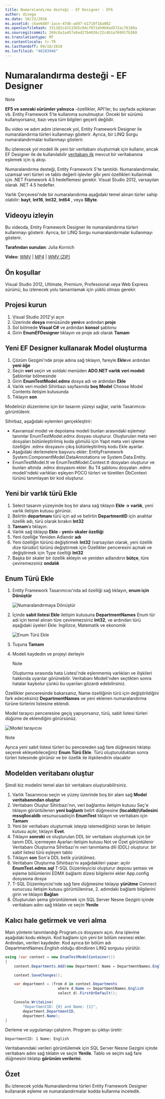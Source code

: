 ```yaml
---
title: Numaralandırma desteği - EF Designer - EF6
author: divega
ms.date: 10/23/2016
ms.assetid: c6ae6d8f-1ace-47db-ad47-b1718f1ba082
ms.openlocfilehash: 331182c4311565c94cf072eb9b9ad372ac76180a
ms.sourcegitcommit: 269c8a1a457a9ad27b4026c22c4b1a76991fb360
ms.translationtype: MT
ms.contentlocale: tr-TR
ms.lasthandoff: 09/18/2018
ms.locfileid: "46283946"
---
```

# <a name="enum-support---ef-designer"></a>Numaralandırma desteği - EF Designer
> [!NOTE]
> **EF5 ve sonraki sürümler yalnızca** -özellikler, API'ler, bu sayfada açıklanan vb. Entity Framework 5'te kullanıma sunulmuştur. Önceki bir sürümü kullanıyorsanız, bazı veya tüm bilgileri geçerli değildir.

Bu video ve adım adım izlenecek yol, Entity Framework Designer ile numaralandırma türleri kullanmayı gösterir. Ayrıca, bir LINQ Sorgu numaralandırmalar kullanmayı gösterir.

Bu izlenecek yol modeli ilk yeni bir veritabanı oluşturmak için kullanır, ancak EF Designer ile de kullanılabilir [veritabanı ilk](~/ef6/modeling/designer/workflows/database-first.md) mevcut bir veritabanına eşlemek için iş akışı.

Numaralandırma desteği, Entity Framework 5'te tanıtıldı. Numaralandırmalar, uzamsal veri türleri ve tablo değerli işlevler gibi yeni özellikleri kullanmak için .NET Framework 4.5 hedeflemesi gerekir. Visual Studio 2012, varsayılan olarak .NET 4.5 hedefler.

Varlık Çerçevesi'nde bir numaralandırma aşağıdaki temel alınan türler sahip olabilir: **bayt**, **Int16**, **Int32**, **Int64** , veya **SByte**.

## <a name="watch-the-video"></a>Videoyu izleyin
Bu videoda, Entity Framework Designer ile numaralandırma türleri kullanmayı gösterir. Ayrıca, bir LINQ Sorgu numaralandırmalar kullanmayı gösterir.

**Tarafından sunulan**: Julia Kornich

**Video**: [WMV](https://download.microsoft.com/download/0/7/A/07ADECC9-7893-415D-9F20-8B97D46A37EC/HDI-ITPro-MSDN-winvideo-enumwithdesiger.wmv) | [MP4](https://download.microsoft.com/download/0/7/A/07ADECC9-7893-415D-9F20-8B97D46A37EC/HDI-ITPro-MSDN-mp4video-enumwithdesiger.m4v) | [WMV (ZIP)](https://download.microsoft.com/download/0/7/A/07ADECC9-7893-415D-9F20-8B97D46A37EC/HDI-ITPro-MSDN-winvideo-enumwithdesiger.zip)

## <a name="pre-requisites"></a>Ön koşullar

Visual Studio 2012, Ultimate, Premium, Professional veya Web Express sürümü, bu izlenecek yolu tamamlamak için yüklü olması gerekir.

## <a name="set-up-the-project"></a>Projesi kurun

1.  Visual Studio 2012'yi açın
2.  Üzerinde **dosya** menüsünde **yeni**ve ardından **proje**
3.  Sol bölmede **Visual C\#** ve ardından **konsol** şablonu
4.  Girin **EnumEFDesigner** tıklayın ve proje adı olarak **Tamam**

## <a name="create-a-new-model-using-the-ef-designer"></a>Yeni EF Designer kullanarak Model oluşturma

1.  Çözüm Gezgini'nde proje adına sağ tıklayın, fareyle **Ekle**ve ardından **yeni öğe**
2.  Seçin **veri** seçin ve soldaki menüden **ADO.NET varlık veri modeli** Şablonlar bölmesinde
3.  Girin **EnumTestModel.edmx** dosya adı ve ardından **Ekle**
4.  Varlık veri modeli Sihirbazı sayfasında **boş Model** Choose Model Contents iletişim kutusunda
5.  Tıklayın **son**

Modelinizi düzenleme için bir tasarım yüzeyi sağlar, varlık Tasarımcısı görüntülenir.

Sihirbaz, aşağıdaki eylemleri gerçekleştirir:

-   Kavramsal model ve depolama modeli bunları arasındaki eşlemeyi tanımlar EnumTestModel.edmx dosyası oluşturur. Oluşturulan meta veri dosyaları bütünleştirilmiş koda gömülü için Yapıt meta veri işleme özelliğini .edmx dosyasını çıkış bütünleştirilmiş kodu Ekle ayarlar.
-   Aşağıdaki derlemelere başvuru ekler: EntityFramework System.ComponentModel.DataAnnotations ve System.Data.Entity.
-   EnumTestModel.tt ve EnumTestModel.Context.tt dosyaları oluşturur ve bunları altında .edmx dosyasını ekler. Bu T4 şablonu dosyaları .edmx modeli'ndeki varlıkları eşleyen POCO türleri ve türetilen DbContext türünü tanımlayan bir kod oluşturur.

## <a name="add-a-new-entity-type"></a>Yeni bir varlık türü Ekle

1.  Select tasarım yüzeyinde boş bir alana sağ tıklayın **Ekle -&gt; varlık**, yeni varlık iletişim kutusu görünür.
2.  Belirtin **departmanı** türü için ad ve belirtin **DepartmentID** için anahtar özellik adı, türü olarak bırakın **Int32**
3.  **Tamam**’a tıklayın.
4.  Varlık sağ tıklayıp **Ekle - yeni&gt; skaler özelliği**
5.  Yeni özelliğe Yeniden Adlandır **adı**
6.  Yeni özelliğin türünü değiştirmek **Int32** (varsayılan olarak, yeni özellik dize türüdür) türünü değiştirmek için Özellikler penceresini açmak ve değiştirmek için Type özelliği **Int32**
7.  Başka bir skaler bir özellik ekleyin ve yeniden adlandırın **bütçe**, türe çeviremezsiniz **ondalık**

## <a name="add-an-enum-type"></a>Enum Türü Ekle

1.  Entity Framework Tasarımcısı'nda ad özelliği sağ tıklayın, **enum için Dönüştür**

    ![Numaralandırmaya Dönüştür](~/ef6/media/converttoenum.png)

2.  İçinde **sabit listesi Ekle** iletişim kutusuna **DepartmentNames** Enum tür adı için temel alınan türe çeviremezsiniz **Int32**, ve ardından türü aşağıdaki üyeleri Ekle: İngilizce, Matematik ve ekonomik

    ![Enum Türü Ekle](~/ef6/media/addenumtype.png)

3.  Tuşuna **Tamam**
4.  Modeli kaydedin ve projeyi derleyin
    > [!NOTE]
    > Oluşturma sırasında hata Listesi'nde eşlenmemiş varlıkları ve ilişkileri hakkında uyarılar görünebilir. Veritabanı Modeli'nden seçtikten sonra hatalar kaybolur çünkü bu uyarıları gözardı edebilirsiniz.

Özellikler penceresinde bakarsanız, Name özelliğinin türü için değiştirildiğini fark edeceksiniz **DepartmentNames** ve yeni eklenen numaralandırma türüne türlerini listesine eklendi.

Model tarayıcı penceresine geçiş yapıyorsanız, türü, sabit listesi türleri düğüme de eklendiğini görürsünüz.

![Model tarayıcısı](~/ef6/media/modelbrowser.png)

>[!NOTE]
> Ayrıca yeni sabit listesi türleri bu pencereden sağ fare düğmesini tıklatıp seçerek ekleyebileceğiniz **Enum Türü Ekle**. Türü oluşturulduktan sonra türleri listesinde görünür ve bir özellik ile ilişkilendirin olacaktır

## <a name="generate-database-from-model"></a>Modelden veritabanı oluştur

Şimdi biz modelini temel alan bir veritabanı oluşturabilirsiniz.

1.  Varlık Tasarımcısı seçin ve yüzey üzerinde boş bir alanı sağ **Model veritabanından oluştur**
2.  Veritabanı Oluştur Sihirbazı'nın, veri bağlantısı iletişim kutusu Seç'e tıklayın görüntülenen **yeni bağlantı** belirt düğmesine **(localdb)\\ifadesini mssqllocaldb** vesunucuadıiçin **EnumTest** tıklayın ve veritabanı için **Tamam**
3.  Yeni bir veritabanı oluşturmak isteyip istemediğinizi soran bir iletişim kutusu açılır, tıklayın **Evet**.
4.  Tıklayın **sonraki** ve oluşturulan DDL bir veritabanı oluşturmak için bir tanım DDL içermeyen Ayarları iletişim kutusu Not ve Özet görüntülenir Veritabanı Oluşturma Sihirbazı'nı veri tanımlama dili (DDL) oluşturur. bir sabit listesi türü eşleyen tablo
5.  Tıklayın **son** Son'a DDL betik yürütülmez.
6.  Veritabanı Oluşturma Sihirbazı'nı aşağıdakileri yapar: açılır **EnumTest.edmx.sql** T-SQL Düzenleyicisi oluşturur deposu şeması ve eşleme bölümlerini EDMX bağlantı dizesi bilgilerini ekler App.config dosyasına dosya
7.  T-SQL Düzenleyicisi'nde sağ fare düğmesine tıklayıp **yürütme** Connect sunucusu iletişim kutusu görüntülenirse, 2. adımdaki bağlantı bilgilerini girin ve tıklayın **Bağlan**
8.  Oluşturulan şema görüntülemek için SQL Server Nesne Gezgini içinde veritabanı adını sağ tıklatın ve seçin **Yenile**

## <a name="persist-and-retrieve-data"></a>Kalıcı hale getirmek ve veri alma

Main yöntemi tanımlandığı Program.cs dosyasını açın. Ana işlevine aşağıdaki kodu ekleyin. Kod bağlamı için yeni bir bölüm nesnesi ekler. Ardından, verileri kaydeder. Kod ayrıca bir bölüm adı DepartmentNames.English olduğu döndüren LINQ sorgusu yürütür.

``` csharp
using (var context = new EnumTestModelContainer())
{
    context.Departments.Add(new Department{ Name = DepartmentNames.English });

    context.SaveChanges();

    var department = (from d in context.Departments
                        where d.Name == DepartmentNames.English
                        select d).FirstOrDefault();

    Console.WriteLine(
        "DepartmentID: {0} and Name: {1}",
        department.DepartmentID,  
        department.Name);
}
```

Derleme ve uygulamayı çalıştırın. Program şu çıktıyı üretir:

```
DepartmentID: 1 Name: English
```

Veritabanındaki verileri görüntülemek için SQL Server Nesne Gezgini içinde veritabanı adını sağ tıklatın ve seçin **Yenile**. Tablo ve seçim sağ fare düğmesini tıklatıp **görünüm verilerini**.

## <a name="summary"></a>Özet

Bu izlenecek yolda Numaralandırma türleri Entity Framework Designer kullanarak eşleme ve numaralandırmalar kodda kullanma inceledik. 
